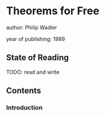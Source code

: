 # Theorems for Free

author: Philip Wadler

year of publishing: 1989


## State of Reading
TODO: read and write


## Contents


### Introduction

